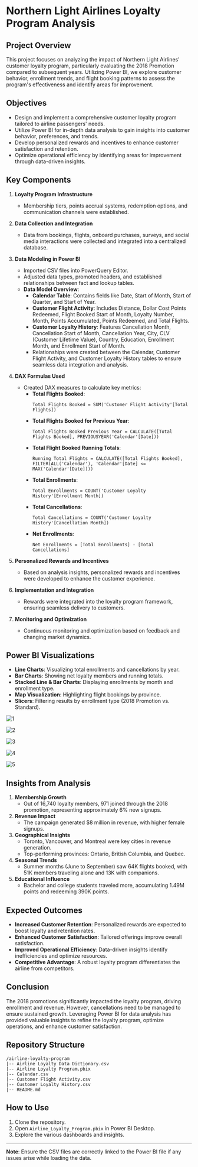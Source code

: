 # Northern Light Airlines Loyalty Program Analysis

## Project Overview
This project focuses on analyzing the impact of Northern Light Airlines' customer loyalty program, particularly evaluating the 2018 Promotion compared to subsequent years. Utilizing Power BI, we explore customer behavior, enrollment trends, and flight booking patterns to assess the program's effectiveness and identify areas for improvement.

## Objectives
- Design and implement a comprehensive customer loyalty program tailored to airline passengers' needs.
- Utilize Power BI for in-depth data analysis to gain insights into customer behavior, preferences, and trends.
- Develop personalized rewards and incentives to enhance customer satisfaction and retention.
- Optimize operational efficiency by identifying areas for improvement through data-driven insights.

## Key Components
1. **Loyalty Program Infrastructure**
   - Membership tiers, points accrual systems, redemption options, and communication channels were established.

2. **Data Collection and Integration**
   - Data from bookings, flights, onboard purchases, surveys, and social media interactions were collected and integrated into a centralized database.

3. **Data Modeling in Power BI**
   - Imported CSV files into PowerQuery Editor.
   - Adjusted data types, promoted headers, and established relationships between fact and lookup tables.
   - **Data Model Overview**:
     - **Calendar Table**: Contains fields like Date, Start of Month, Start of Quarter, and Start of Year.
     - **Customer Flight Activity**: Includes Distance, Dollar Cost Points Redeemed, Flight Booked Start of Month, Loyalty Number, Month, Points Accumulated, Points Redeemed, and Total Flights.
     - **Customer Loyalty History**: Features Cancellation Month, Cancellation Start of Month, Cancellation Year, City, CLV (Customer Lifetime Value), Country, Education, Enrollment Month, and Enrollment Start of Month.
     - Relationships were created between the Calendar, Customer Flight Activity, and Customer Loyalty History tables to ensure seamless data integration and analysis.

4. **DAX Formulas Used**
   - Created DAX measures to calculate key metrics:
     - **Total Flights Booked**:
       ```DAX
       Total Flights Booked = SUM('Customer Flight Activity'[Total Flights])
       ```
     - **Total Flights Booked for Previous Year**:
       ```DAX
       Total Flights Booked Previous Year = CALCULATE([Total Flights Booked], PREVIOUSYEAR('Calendar'[Date]))
       ```
     - **Total Flight Booked Running Totals**:
       ```DAX
       Running Total Flights = CALCULATE([Total Flights Booked], FILTER(ALL('Calendar'), 'Calendar'[Date] <= MAX('Calendar'[Date])))
       ```
     - **Total Enrollments**:
       ```DAX
       Total Enrollments = COUNT('Customer Loyalty History'[Enrollment Month])
       ```
     - **Total Cancellations**:
       ```DAX
       Total Cancellations = COUNT('Customer Loyalty History'[Cancellation Month])
       ```
     - **Net Enrollments**:
       ```DAX
       Net Enrollments = [Total Enrollments] - [Total Cancellations]
       ```

5. **Personalized Rewards and Incentives**
   - Based on analysis insights, personalized rewards and incentives were developed to enhance the customer experience.

6. **Implementation and Integration**
   - Rewards were integrated into the loyalty program framework, ensuring seamless delivery to customers.

7. **Monitoring and Optimization**
   - Continuous monitoring and optimization based on feedback and changing market dynamics.

## Power BI Visualizations
- **Line Charts**: Visualizing total enrollments and cancellations by year.
- **Bar Charts**: Showing net loyalty members and running totals.
- **Stacked Line & Bar Charts**: Displaying enrollments by month and enrollment type.
- **Map Visualization**: Highlighting flight bookings by province.
- **Slicers**: Filtering results by enrollment type (2018 Promotion vs. Standard).

![1](https://github.com/user-attachments/assets/915621ce-2932-488e-911c-07b96a960f00)

![2](https://github.com/user-attachments/assets/4ac861fe-6615-41c9-99aa-a092f153940a)

![3](https://github.com/user-attachments/assets/bed084c7-29cc-4308-a033-7ff01c1d99c1)

![4](https://github.com/user-attachments/assets/a14b6051-7c2b-41d7-a7e4-05f9d32a37d9)

![5](https://github.com/user-attachments/assets/add07cbf-df2d-4ea5-ae7e-827e97a4444b)

## Insights from Analysis
1. **Membership Growth**
   - Out of 16,740 loyalty members, 971 joined through the 2018 promotion, representing approximately 6% new signups.
2. **Revenue Impact**
   - The campaign generated $8 million in revenue, with higher female signups.
3. **Geographical Insights**
   - Toronto, Vancouver, and Montreal were key cities in revenue generation.
   - Top-performing provinces: Ontario, British Columbia, and Quebec.
4. **Seasonal Trends**
   - Summer months (June to September) saw 64K flights booked, with 51K members traveling alone and 13K with companions.
5. **Educational Influence**
   - Bachelor and college students traveled more, accumulating 1.49M points and redeeming 390K points.

## Expected Outcomes
- **Increased Customer Retention**: Personalized rewards are expected to boost loyalty and retention rates.
- **Enhanced Customer Satisfaction**: Tailored offerings improve overall satisfaction.
- **Improved Operational Efficiency**: Data-driven insights identify inefficiencies and optimize resources.
- **Competitive Advantage**: A robust loyalty program differentiates the airline from competitors.

## Conclusion
The 2018 promotions significantly impacted the loyalty program, driving enrollment and revenue. However, cancellations need to be managed to ensure sustained growth. Leveraging Power BI for data analysis has provided valuable insights to refine the loyalty program, optimize operations, and enhance customer satisfaction.

## Repository Structure
```
/airline-loyalty-program
|-- Airline Loyalty Data Dictionary.csv
|-- Airline Loyalty Program.pbix
|-- Calendar.csv
|-- Customer Flight Activity.csv
|-- Customer Loyalty History.csv
|-- README.md
```

## How to Use
1. Clone the repository.
2. Open `Airline_Loyalty_Program.pbix` in Power BI Desktop.
3. Explore the various dashboards and insights.

---

**Note**: Ensure the CSV files are correctly linked to the Power BI file if any issues arise while loading the data.


